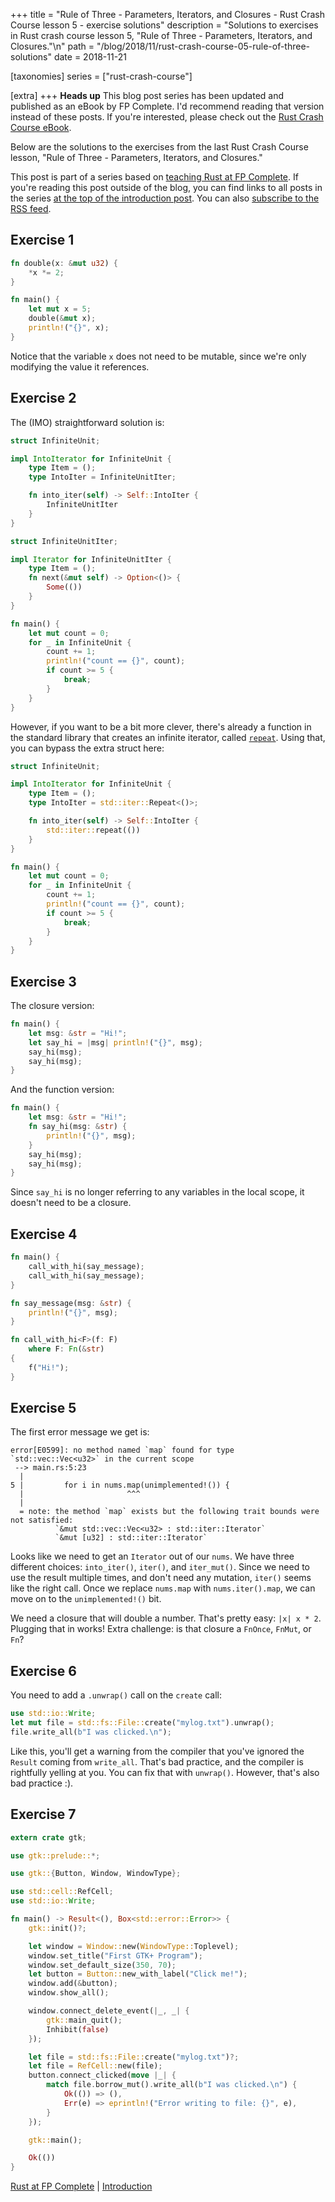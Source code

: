 +++
title = "Rule of Three - Parameters, Iterators, and Closures - Rust Crash Course lesson 5 - exercise solutions"
description = "Solutions to exercises in Rust crash course lesson 5, \"Rule of Three - Parameters, Iterators, and Closures.\"\n"
path = "/blog/2018/11/rust-crash-course-05-rule-of-three-solutions"
date = 2018-11-21

[taxonomies]
series = ["rust-crash-course"]

[extra]
+++
**Heads up** This blog post series has been updated and published as an eBook by FP Complete. I'd recommend reading that version instead of these posts. If you're interested, please check out the [Rust Crash Course eBook](https://www.fpcomplete.com/rust/crash-course/).

Below are the solutions to the exercises from the last Rust Crash
Course lesson, "Rule of Three - Parameters, Iterators, and Closures."

This post is part of a series based on [teaching Rust at FP
Complete](https://www.fpcomplete.com/rust). If you're reading this post outside
of the blog, you can find links to all posts in the series [at the top of the
introduction
post](https://www.snoyman.com/blog/2018/10/introducing-rust-crash-course). You
can also [subscribe to the RSS
feed](https://www.snoyman.com/feed/rust-crash-course).

## Exercise 1

```rust
fn double(x: &mut u32) {
    *x *= 2;
}

fn main() {
    let mut x = 5;
    double(&mut x);
    println!("{}", x);
}
```

Notice that the variable `x` does not need to be mutable, since we're
only modifying the value it references.

## Exercise 2

The (IMO) straightforward solution is:

```rust
struct InfiniteUnit;

impl IntoIterator for InfiniteUnit {
    type Item = ();
    type IntoIter = InfiniteUnitIter;

    fn into_iter(self) -> Self::IntoIter {
        InfiniteUnitIter
    }
}

struct InfiniteUnitIter;

impl Iterator for InfiniteUnitIter {
    type Item = ();
    fn next(&mut self) -> Option<()> {
        Some(())
    }
}

fn main() {
    let mut count = 0;
    for _ in InfiniteUnit {
        count += 1;
        println!("count == {}", count);
        if count >= 5 {
            break;
        }
    }
}
```

However, if you want to be a bit more clever, there's already a
function in the standard library that creates an infinite iterator,
called
[`repeat`](https://doc.rust-lang.org/std/iter/fn.repeat.html). Using
that, you can bypass the extra struct here:

```rust
struct InfiniteUnit;

impl IntoIterator for InfiniteUnit {
    type Item = ();
    type IntoIter = std::iter::Repeat<()>;

    fn into_iter(self) -> Self::IntoIter {
        std::iter::repeat(())
    }
}

fn main() {
    let mut count = 0;
    for _ in InfiniteUnit {
        count += 1;
        println!("count == {}", count);
        if count >= 5 {
            break;
        }
    }
}
```

## Exercise 3

The closure version:

```rust
fn main() {
    let msg: &str = "Hi!";
    let say_hi = |msg| println!("{}", msg);
    say_hi(msg);
    say_hi(msg);
}
```

And the function version:

```rust
fn main() {
    let msg: &str = "Hi!";
    fn say_hi(msg: &str) {
        println!("{}", msg);
    }
    say_hi(msg);
    say_hi(msg);
}
```

Since `say_hi` is no longer referring to any variables in the local
scope, it doesn't need to be a closure.

## Exercise 4

```rust
fn main() {
    call_with_hi(say_message);
    call_with_hi(say_message);
}

fn say_message(msg: &str) {
    println!("{}", msg);
}

fn call_with_hi<F>(f: F)
    where F: Fn(&str)
{
    f("Hi!");
}
```

## Exercise 5

The first error message we get is:

```
error[E0599]: no method named `map` found for type `std::vec::Vec<u32>` in the current scope
 --> main.rs:5:23
  |
5 |         for i in nums.map(unimplemented!()) {
  |                       ^^^
  |
  = note: the method `map` exists but the following trait bounds were not satisfied:
          `&mut std::vec::Vec<u32> : std::iter::Iterator`
          `&mut [u32] : std::iter::Iterator`
```

Looks like we need to get an `Iterator` out of our `nums`. We have
three different choices: `into_iter()`, `iter()`, and
`iter_mut()`. Since we need to use the result multiple times, and
don't need any mutation, `iter()` seems like the right call. Once we
replace `nums.map` with `nums.iter().map`, we can move on to the
`unimplemented!()` bit.

We need a closure that will double a number. That's pretty easy: `|x|
x * 2`. Plugging that in works! Extra challenge: is that closure a
`FnOnce`, `FnMut`, or `Fn`?

## Exercise 6

You need to add a `.unwrap()` call on the `create` call:

```rust
use std::io::Write;
let mut file = std::fs::File::create("mylog.txt").unwrap();
file.write_all(b"I was clicked.\n");
```

Like this, you'll get a warning from the compiler that you've ignored
the `Result` coming from `write_all`. That's bad practice, and the
compiler is rightfully yelling at you. You can fix that with
`unwrap()`. However, that's also bad practice :).

## Exercise 7

```rust
extern crate gtk;

use gtk::prelude::*;

use gtk::{Button, Window, WindowType};

use std::cell::RefCell;
use std::io::Write;

fn main() -> Result<(), Box<std::error::Error>> {
    gtk::init()?;

    let window = Window::new(WindowType::Toplevel);
    window.set_title("First GTK+ Program");
    window.set_default_size(350, 70);
    let button = Button::new_with_label("Click me!");
    window.add(&button);
    window.show_all();

    window.connect_delete_event(|_, _| {
        gtk::main_quit();
        Inhibit(false)
    });

    let file = std::fs::File::create("mylog.txt")?;
    let file = RefCell::new(file);
    button.connect_clicked(move |_| {
        match file.borrow_mut().write_all(b"I was clicked.\n") {
            Ok(()) => (),
            Err(e) => eprintln!("Error writing to file: {}", e),
        }
    });

    gtk::main();

    Ok(())
}
```

[Rust at FP Complete](https://www.fpcomplete.com/rust) | [Introduction](https://www.snoyman.com/blog/2018/10/introducing-rust-crash-course)
